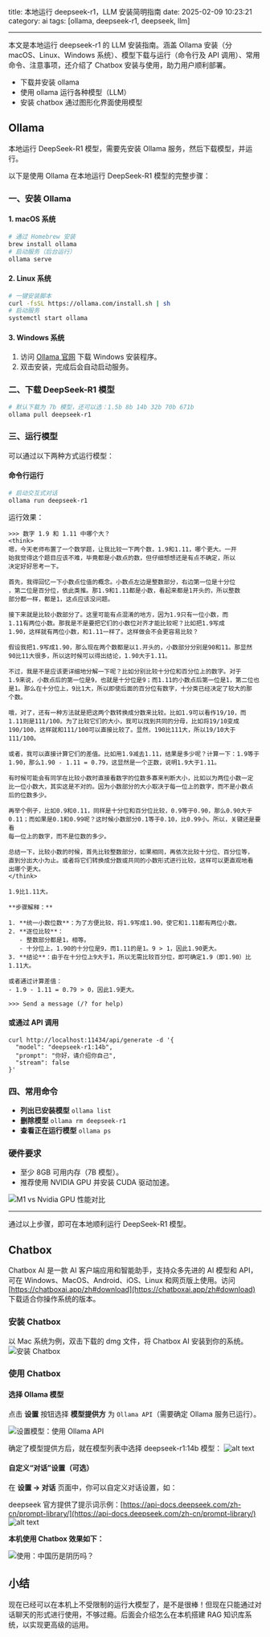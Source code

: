 title: 本地运行 deepseek-r1，LLM 安装简明指南
date: 2025-02-09 10:23:21
category: ai
tags: [ollama, deepseek-r1, deepseek, llm]

---

本文是本地运行 deepseek-r1 的 LLM 安装指南。涵盖 Ollama 安装（分 macOS、Linux、Windows 系统）、模型下载与运行（命令行及 API 调用）、常用命令、注意事项，还介绍了 Chatbox 安装与使用，助力用户顺利部署。

- 下载并安装 ollama
- 使用 ollama 运行各种模型（LLM）
- 安装 chatbox 通过图形化界面使用模型

## Ollama

本地运行 DeepSeek-R1 模型，需要先安装 Ollama 服务，然后下载模型，并运行。

以下是使用 Ollama 在本地运行 DeepSeek-R1 模型的完整步骤：

### 一、安装 Ollama

#### 1. macOS 系统

```bash
# 通过 Homebrew 安装
brew install ollama
# 启动服务（后台运行）
ollama serve
```

#### 2. Linux 系统

```bash
# 一键安装脚本
curl -fsSL https://ollama.com/install.sh | sh
# 启动服务
systemctl start ollama
```

#### 3. Windows 系统

1. 访问 [Ollama 官网](https://ollama.com/download/windows) 下载 Windows 安装程序。
2. 双击安装，完成后会自动启动服务。

### 二、下载 DeepSeek-R1 模型

```bash
# 默认下载为 7b 模型，还可以选：1.5b 8b 14b 32b 70b 671b
ollama pull deepseek-r1
```

### 三、运行模型

可以通过以下两种方式运行模型：

#### 命令行运行

```bash
# 启动交互式对话
ollama run deepseek-r1
```

运行效果：

```shell
>>> 数字 1.9 和 1.11 中哪个大？
<think>
嗯，今天老师布置了一个数学题，让我比较一下两个数，1.9和1.11，哪个更大。一开
始我觉得这个题目应该不难，毕竟都是小数点的数，但仔细想想还是有点不确定，所以
决定好好思考一下。

首先，我得回忆一下小数点位值的概念。小数点左边是整数部分，右边第一位是十分位
，第二位是百分位，依此类推。那1.9和1.11都是小数，看起来都是1开头的，所以整数
部分都一样，都是1，这点应该没问题。

接下来就是比较小数部分了。这里可能有点混淆的地方，因为1.9只有一位小数，而
1.11有两位小数。那我是不是要把它们的小数位对齐才能比较呢？比如把1.9写成
1.90，这样就有两位小数，和1.11一样了。这样做会不会更容易比较？

假设我把1.9写成1.90，那么现在两个数都是以1.开头的，小数部分分别是90和11。那显然
90比11大很多，所以这时候可以得出结论，1.90大于1.11。

不过，我是不是应该更详细地分解一下呢？比如分别比较十分位和百分位上的数字。对于
1.9来说，小数点后的第一位是9，也就是十分位是9；而1.11的小数点后第一位是1，第二位也
是1。那么在十分位上，9比1大，所以即使后面的百分位有数字，十分类已经决定了较大的那
个数。

哦，对了，还有一种方法就是把这两个数转换成分数来比较。比如1.9可以看作19/10，而
1.11则是111/100。为了比较它们的大小，我可以找到共同的分母，比如将19/10变成
190/100，这样就和111/100可以直接比较了。显然，190比111大，所以19/10大于111/100。

或者，我可以直接计算它们的差值。比如用1.9减去1.11，结果是多少呢？计算一下：1.9等于
1.90，那么1.90 - 1.11 = 0.79，这显然是一个正数，说明1.9大于1.11。

有时候可能会有同学在比较小数时直接看数字的位数多寡来判断大小，比如以为两位小数一定
比一位小数大，其实这是不对的。因为小数部分的大小取决于每一位上的数字，而不是小数点
后的位数多少。

再举个例子，比如0.9和0.11，同样是十分位和百分位比较，0.9等于0.90，那么0.90大于
0.11；而如果是0.1和0.99呢？这时候小数部分0.1等于0.10，比0.99小。所以，关键还是要看
每一位上的数字，而不是位数的多少。

总结一下，比较小数的时候，首先比较整数部分，如果相同，再依次比较十分位、百分位等，
直到分出大小为止。或者将它们转换成分数或共同的小数形式进行比较，这样可以更直观地看
出哪个更大。
</think>

1.9比1.11大。

**步骤解释：**

1. **统一小数位数**：为了方便比较，将1.9写成1.90，使它和1.11都有两位小数。
2. **逐位比较**：
   - 整数部分都是1，相等。
   - 十分位上，1.90的十分位是9，而1.11的是1。9 > 1，因此1.90更大。
3. **结论**：由于在十分位上9大于1，所以无需比较百分位，即可确定1.9（即1.90）比
1.11大。

或者通过计算差值：
- 1.9 - 1.11 = 0.79 > 0，因此1.9更大。

>>> Send a message (/? for help)
```

#### 或通过 API 调用

```
curl http://localhost:11434/api/generate -d '{
  "model": "deepseek-r1:14b",
  "prompt": "你好，请介绍你自己",
  "stream": false
}'
```

### 四、常用命令

- **列出已安装模型**
  `ollama list`
- **删除模型**
  `ollama rm deepseek-r1`
- **查看正在运行模型**
  `ollama ps`

### 硬件要求

- 至少 8GB 可用内存（7B 模型）。
- 推荐使用 NVIDIA GPU 并安装 CUDA 驱动加速。

![M1 vs Nvidia GPU 性能对比](/img/ai/m1-vs-nvidia.jpg)

---

通过以上步骤，即可在本地顺利运行 DeepSeek-R1 模型。

## Chatbox

Chatbox AI 是一款 AI 客户端应用和智能助手，支持众多先进的 AI 模型和 API，可在 Windows、MacOS、Android、iOS、Linux 和网页版上使用。访问 [https://chatboxai.app/zh#download](https://chatboxai.app/zh#download) 下载适合你操作系统的版本。

### 安装 Chatbox

以 Mac 系统为例，双击下载的 dmg 文件，将 Chatbox AI 安装到你的系统。
![安装 Chatbox](/img/ai/install-chatbox.png)

### 使用 Chatbox

#### 选择 Ollama 模型

点击 **设置** 按钮选择 **模型提供方** 为 `Ollama API`（需要确定 Ollama 服务已运行）。

![设置模型：使用 Ollama API](/img/ai/chatbox-set-ollama.png)

确定了模型提供方后，就在模型列表中选择 deepseek-r1:14b 模型：
![alt text](/img/ai/chatbox-model-deepseek-r1_14b.png)

#### 自定义“对话”设置（可选）

在 **设置 -> 对话** 页面中，你可以自定义对话设置，如：

deepseek 官方提供了提示词示例：[https://api-docs.deepseek.com/zh-cn/prompt-library/](https://api-docs.deepseek.com/zh-cn/prompt-library/)
![alt text](/img/ai/chatbox-set-chat.png)

**本机使用 Chatbox 效果如下：**

![使用：中国历是阴历吗？](/img/ai/chatbox-local-use.png)

## 小结

现在已经可以在本机上不受限制的运行大模型了，是不是很棒！但现在只能通过对话聊天的形式进行使用，不够过瘾。后面会介绍怎么在本机搭建 RAG 知识库系统，以实现更高级的运用。
